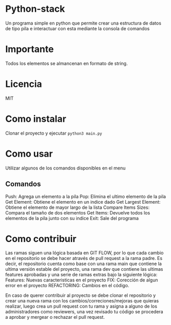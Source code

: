 # Python-stack

Un programa simple en python que permite crear una estructura de datos de tipo pila e interactuar con esta mediante la consola de comandos

# Importante

Todos los elementos se almancenan en formato de string.

# Licencia

MIT

# Como instalar

Clonar el proyecto y ejecutar `python3 main.py`

# Como usar

Utilizar algunos de los comandos disponibles en el menu
## Comandos

Push: Agrega un elemento a la pila
Pop: Elimina el ultimo elemento de la pila
Get Element: Obtiene el elemento en un indice dado
Get Largest Element: Obtiene el elemento de mayor largo de la lista
Compare Items Sizes: Compara el tamaño de dos elementos
Get Items: Devuelve todos los elementos de la pila junto con su indice
Exit: Sale del programa


# Como contribuir

Las ramas siguen una lógica basada en GIT FLOW, por lo que cada cambio en el repositorio se debe hacer através de pull request a la rama padre. Es decir, el repositorio cuenta como base con una rama main que contiene la ultima versión estable del proyecto, una rama dev que contiene las ultimas features aprobadas y una serie de ramas extras bajo la siguiente lógica:
Features: Nuevas caracteristicas en el proyecto
FIX: Corección de algun error en el proyecto
REFACTORING: Cambios en el código.

En caso de querer contribuir al proyecto se debe clonar el repositorio y crear una nueva rama con los cambios/correciones/mejoras que quieras realizar, luego crea un pull request con tu rama y asigna a alguno de los administradores como reviewers, una vez revisado tu código se procedera a aprobar y mergear o rechazar el pull request.

